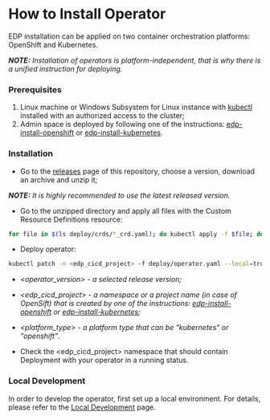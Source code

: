 # How to Install Operator

EDP installation can be applied on two container orchestration platforms: OpenShift and Kubernetes.

_**NOTE:** Installation of operators is platform-independent, that is why there is a unified instruction for deploying._


### Prerequisites
1. Linux machine or Windows Subsystem for Linux instance with [kubectl](https://kubernetes.io/docs/tasks/tools/install-kubectl/) installed with an authorized access to the cluster;
2. Admin space is deployed by following one of the instructions: [edp-install-openshift](https://github.com/epmd-edp/edp-install/blob/master/documentation/openshift_install.md#admin-space) or [edp-install-kubernetes](https://github.com/epmd-edp/edp-install/blob/master/documentation/kubernetes_install.md#admin-space).

### Installation
* Go to the [releases](https://github.com/epmd-edp/keycloak-operator/releases) page of this repository, choose a version, download an archive and unzip it;

_**NOTE:** It is highly recommended to use the latest released version._

* Go to the unzipped directory and apply all files with the Custom Resource Definitions resource:
```bash
for file in $(ls deploy/crds/*_crd.yaml); do kubectl apply -f $file; done
```

* Deploy operator:
```bash
kubectl patch -n <edp_cicd_project> -f deploy/operator.yaml --local=true --patch='{"spec":{"template":{"spec":{"containers":[{"image":"epamedp/keycloak-operator:<operator_version>", "name":"keycloak-operator", "env": [{"name":"WATCH_NAMESPACE", "value":"<edp_cicd_project>"}, {"name":"PLATFORM_TYPE","value":"<platform>"}]}]}}}}' -o yaml | kubectl -n <edp_cicd_project> apply -f -
```

- _<operator_version> - a selected release version;_

- _<edp_cicd_project> - a namespace or a project name (in case of OpenSift) that is created by one of the instructions: [edp-install-openshift](https://github.com/epmd-edp/edp-install/blob/master/documentation/openshift_install.md#install-edp) or [edp-install-kubernetes](https://github.com/epmd-edp/edp-install/blob/master/documentation/kubernetes_install.md#install-edp);_ 

- _<platform_type> - a platform type that can be "kubernetes" or "openshift"_.

* Check the <edp_cicd_project> namespace that should contain Deployment with your operator in a running status.

### Local Development
In order to develop the operator, first set up a local environment. For details, please refer to the [Local Development](documentation/local-development.md) page.